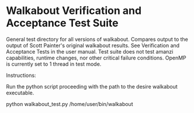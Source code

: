# Walkabout Verification and Acceptance Test Suite

General test directory for all versions of walkabout. Compares output to the output of Scott Painter's original walkabout results. See Verification and Acceptance Tests in the user manual. Test suite does not test amanzi capabilities, runtime changes, nor other critical failure conditions. OpenMP is currently set to 1 thread in test mode.

Instructions:

Run the python script proceeding with the path to the desire walkabout executable.

python walkabout_test.py /home/user/bin/walkabout
